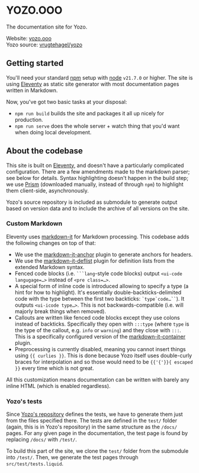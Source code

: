 # YOZO.OOO

The documentation site for Yozo.

Website: [yozo.ooo](https://yozo.ooo/) \
Yozo source: [vrugtehagel/yozo](https://github.com/vrugtehagel/yozo)

## Getting started

You'll need your standard [npm](https://www.npmjs.com/) setup with [node](https://nodejs.org/) `v21.7.0` or higher. The site is using [Eleventy](https://11ty.dev/) as static site generator with most documentation pages written in Markdown.

Now, you've got two basic tasks at your disposal:
- `npm run build` builds the site and packages it all up nicely for production.
- `npm run serve` does the whole server + watch thing that you'd want when doing local development.


## About the codebase


This site is built on [Eleventy](https://11ty.dev/), and doesn't have a particularly complicated configuration. There are a few amendments made to the markdown parser; see below for details. Syntax highlighting doesn't happen in the build step; we use [Prism](https://prismjs.com/) (downloaded manually, instead of through `npm`) to highlight them client-side, asynchronously.

Yozo's source repository is included as submodule to generate output based on version data and to include the archive of all versions on the site.

### Custom Markdown

Eleventy uses [markdown-it](https://markdown-it.github.io/markdown-it/) for Markdown processing. This codebase adds the following changes on top of that:

- We use the [markdown-it-anchor](https://www.npmjs.com/package/markdown-it-anchor) plugin to generate anchors for headers.
- We use the [markdown-it-deflist](https://www.npmjs.com/package/markdown-it-deflist) plugin for definition lists from the extended Markdown syntax.
- Fenced code blocks (i.e. ` ```lang `-style code blocks) output `<ui-code langugage=…>` instead of `<pre class=…>`.
- A special form of inline code is introduced allowing to specify a type (a hint for how to highlight). It's essentially double-backticks-delimited code with the type between the first two backticks: ``` `type`code…`` ```). It outputs `<ui-icode type…>`. This is not backwards-compatible (i.e. will majorly break things when removed).
- Callouts are written like fenced code blocks except they use colons instead of backticks. Specifically they open with `:::type` (where `type` is the type of the callout, e.g. `info` or `warning`) and they close with `:::`. This is a specifically configured version of the [markdown-it-container](https://www.npmjs.com/package/markdown-it-container) plugin.
- Preprocessing is currently disabled, meaning you cannot insert things using `{{ curlies }}`. This is done because Yozo itself uses double-curly braces for interpolation and so those would need to be `{{'{'}}{ escaped }}` every time which is not great.

All this customization means documentation can be written with barely any inline HTML (which is enabled regardless).

### Yozo's tests

Since [Yozo's repository](https://github.com/vrugtehagel/yozo) defines the tests, we have to generate them just from the files specified there. The tests are defined in the `test/` folder (again, this is in Yozo's repository) in the same structure as the `/docs/` pages. For any given page in the documentation, the test page is found by replacing `/docs/` with `/test/`.

To build this part of the site, we clone the `test/` folder from the submodule into `/test/`. Then, we generate the test pages through `src/test/tests.liquid`.
